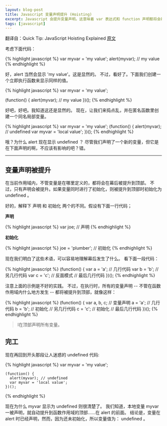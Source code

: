 ```yaml
---
layout: blog-post
title: Javascript 变量声明提升 (Hoisting) 
excerpt: Javascript 会提升变量声明。这意味着 var 表达式和 function 声明都将会被提升到当前作用域的顶部。 
tags: [javascript]
---
```


翻译自：Quick Tip: JavaScript Hoisting Explained
[原文][original]

考虑下面代码：

  {% highlight javascript %}
  var myvar = 'my value';
  alert(myvar); // my value
  {% endhighlight %}

好，alert 当然会显示 'my value'。这是显然的。
不过，看好了。下面我们创建一个立即执行函数来显示同样的值。

  {% highlight javascript %}
  var  myvar = 'my value';

  (function() {
    alert(myvar); // my value
  })();
  {% endhighlight %}

好吧，好吧。我知道这还是显然的。
现在，让我们来捣点乱，并在匿名函数里创建一个同名局部变量。

  {% highlight javascript %}
  var myvar = 'my value';
  (function() {
    alert(myvar); // undefined
    var myvar = 'local value';
  })();
  {% endhighlight %}

哦？为什么 alert 现在显示 undefined ？
尽管我们声明了一个新的变量，但它是在下面声明的啊，不应该有影响的吧？错。

---------------

## 变量声明被提升

在当前作用域内，不管变量是在哪里定义的，都将会在幕后被提升到顶部。
不过，只有声明会被提升。如果变量同时进行了初始化，则被提升到顶部时初始化为 undefined 。

好的，解释下 声明 和 初始化 两个的不同。假设有下面一行代码；

__声明__

  {% highlight javascript %}
  var joe; // 声明
  {% endhighlight %}

__初始化__

  {% highlight javascript %}
  joe = 'plumber'; // 初始化
  {% endhighlight %}

现在我们明白了这些术语，可以容易地理解幕后发生了什么。
看下面一段代码：

  {% highlight javascript %}
  (function() {
    var a = 'a';
    // 几行代码
    var b = 'b';
    // 另几行代码
    var c = 'c'; // 反面模式
    // 最后几行代码
  })();
  {% endhighlight %}

注意上面的示例是不好的实践。
不过，在执行时，所有的变量声明 
-- 不管在函数作用域内什么地方发生 -- 
都将被提升到顶部，就像这样：

  {% highlight javascript %}
  (function() {
    var a, b, c; // 变量声明
    a = 'a';
    // 几行代码
    b = 'b'; // 初始化
    // 另几行代码
    c = 'c'; // 初始化
    // 最后几行代码
  })();
  {% endhighlight %}

>  l在顶部声明所有变量。

## 完工
  现在再回到开头那段让人迷惑的 undefined 代码:

  {% highlight javascript %}
    var myvar = 'my value';

    (function() {
      alert(myvar); // undefined
      var myvar = 'local value';
    })();
  {% endhighlight %}

现在为什么 myvar 显示为 undefined 则很清楚了。
我们知道，本地变量 myvar 一被声明，就自动提升到函数作用域的顶部……在 alert 的前面。
结论是，变量在 alert 时已经声明，然而，因为还未初始化，所以变量值为： undefined 。


[original]:http://net.tutsplus.com/tutorials/javascript-ajax/quick-tip-javascript-hoisting-explained/
